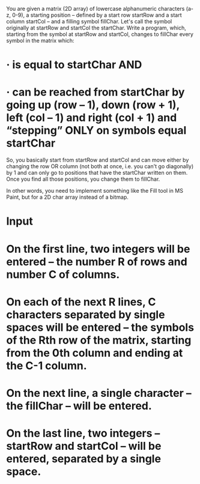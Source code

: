 
You are given a matrix (2D array) of lowercase alphanumeric characters (a-z, 0-9), a starting position – defined by a start row startRow and a start column startCol – and a filling symbol fillChar. Let's call the symbol originally at startRow and startCol the startChar. Write a program, which, starting from the symbol at startRow and startCol, changes to fillChar every symbol in the matrix which:

# · is equal to startChar AND

# · can be reached from startChar by going up (row – 1), down (row + 1), left (col – 1) and right (col + 1) and “stepping” ONLY on symbols equal startChar

So, you basically start from startRow and startCol and can move either by changing the row OR column (not both at once, i.e. you can't go diagonally) by 1 and can only go to positions that have the startChar written on them. Once you find all those positions, you change them to fillChar.

In other words, you need to implement something like the Fill tool in MS Paint, but for a 2D char array instead of a bitmap.

# Input

# On the first line, two integers will be entered – the number R of rows and number C of columns.

# On each of the next R lines, C characters separated by single spaces will be entered – the symbols of the Rth row of the matrix, starting from the 0th column and ending at the C-1 column.

# On the next line, a single character – the fillChar – will be entered.

# On the last line, two integers – startRow and startCol – will be entered, separated by a single space.
